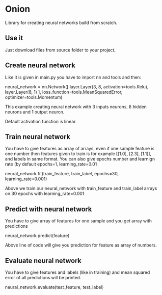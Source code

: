 # Onion
Library for creating neural networks build from scratch.

## Use it
Just download files from source folder to your project.

## Create neural network
Like it is given in main.py you have to import nn and tools and then:

neural_network = nn.Network([
    layer.Layer(3, 8, activation=tools.Relu),
    layer.Layer(8, 1)
], loss_function=tools.MeanSquaredError, optimizer=tools.Momentum)

This example creating neural network with 3 inputs neurons, 8 hidden neurons and 1 output neuron.

Default activation function is linear.

## Train neural network
You have to give features as array of arrays, even if one sample feature is one number then features given to train
is for example [[1.0], [2.3], [1.1]], and labels in same format.
You can also give epochs number and learnign rate (by default epochs=1, learning_rate=0.01

neural_network.fit(train_feature, train_label, epochs=30, learning_rate=0.001)

Above we train our neural_network with train_feature and train_label arrays on 30 epochs with learning_rate=0.001

## Predict with neural network
You have to give array of features for one sample and you get array with predictions

neural_network.predict(feature)

Above line of code will give you prediction for feature as array of numbers.

## Evaluate neural network
You have to give features and labels (like in training) and mean squared error of all predictions will be printed.

neural_network.evaluate(test_feature, test_label)

